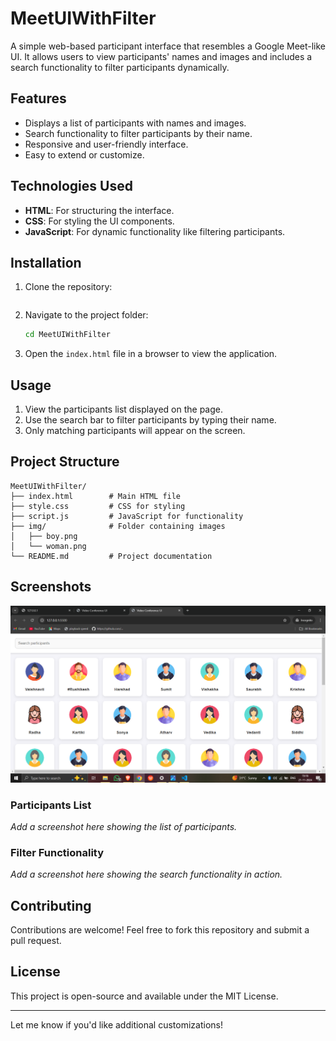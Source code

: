 
# MeetUIWithFilter

A simple web-based participant interface that resembles a Google Meet-like UI. It allows users to view participants' names and images and includes a search functionality to filter participants dynamically.

## Features

- Displays a list of participants with names and images.
- Search functionality to filter participants by their name.
- Responsive and user-friendly interface.
- Easy to extend or customize.

## Technologies Used

- **HTML**: For structuring the interface.
- **CSS**: For styling the UI components.
- **JavaScript**: For dynamic functionality like filtering participants.

## Installation

1. Clone the repository:
   ```bash
   
   ```
2. Navigate to the project folder:
   ```bash
   cd MeetUIWithFilter
   ```
3. Open the `index.html` file in a browser to view the application.

## Usage

1. View the participants list displayed on the page.
2. Use the search bar to filter participants by typing their name.
3. Only matching participants will appear on the screen.

## Project Structure

```
MeetUIWithFilter/
├── index.html        # Main HTML file
├── style.css         # CSS for styling
├── script.js         # JavaScript for functionality
├── img/              # Folder containing images
│   ├── boy.png
│   └── woman.png
└── README.md         # Project documentation
```

## Screenshots
![Screenshot Description](/Screenshot%20(436).png)


### Participants List
*Add a screenshot here showing the list of participants.*

### Filter Functionality
*Add a screenshot here showing the search functionality in action.*

## Contributing

Contributions are welcome! Feel free to fork this repository and submit a pull request.

## License

This project is open-source and available under the MIT License.

---

Let me know if you'd like additional customizations!
